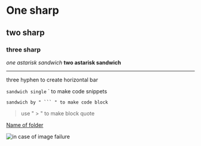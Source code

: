 # One sharp
## two sharp
### three sharp

*one astarisk sandwich*
**two astarisk sandwich**

---
three hyphen to create horizontal bar

`sandwich single` ` to make code snippets

```
sandwich by " ``` " to make code block
```

> use " > " to make block quote

[<text>](<link>)
[Name of folder](www...)
  
![in case of image failure](www...)
